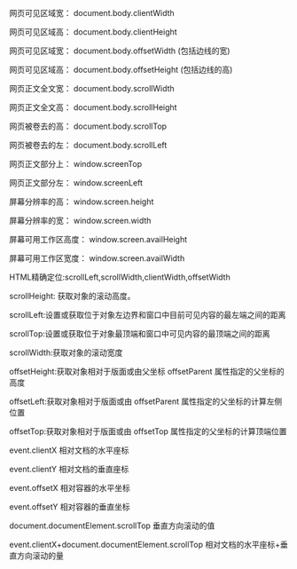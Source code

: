 网页可见区域宽： document.body.clientWidth

网页可见区域高： document.body.clientHeight

网页可见区域宽： document.body.offsetWidth (包括边线的宽)

网页可见区域高： document.body.offsetHeight (包括边线的高)

网页正文全文宽： document.body.scrollWidth

网页正文全文高： document.body.scrollHeight

网页被卷去的高： document.body.scrollTop

网页被卷去的左： document.body.scrollLeft

网页正文部分上： window.screenTop

网页正文部分左： window.screenLeft

屏幕分辨率的高： window.screen.height

屏幕分辨率的宽： window.screen.width

屏幕可用工作区高度： window.screen.availHeight

屏幕可用工作区宽度： window.screen.availWidth

 

 

HTML精确定位:scrollLeft,scrollWidth,clientWidth,offsetWidth

scrollHeight: 获取对象的滚动高度。

scrollLeft:设置或获取位于对象左边界和窗口中目前可见内容的最左端之间的距离

scrollTop:设置或获取位于对象最顶端和窗口中可见内容的最顶端之间的距离

scrollWidth:获取对象的滚动宽度

offsetHeight:获取对象相对于版面或由父坐标 offsetParent 属性指定的父坐标的高度

offsetLeft:获取对象相对于版面或由 offsetParent 属性指定的父坐标的计算左侧位置

offsetTop:获取对象相对于版面或由 offsetTop 属性指定的父坐标的计算顶端位置

event.clientX 相对文档的水平座标

event.clientY 相对文档的垂直座标

event.offsetX 相对容器的水平坐标

event.offsetY 相对容器的垂直坐标

document.documentElement.scrollTop 垂直方向滚动的值

event.clientX+document.documentElement.scrollTop 相对文档的水平座标+垂直方向滚动的量